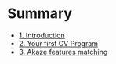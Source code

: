 # Summary

- [1. Introduction](./ch1-project-structure.md)
- [2. Your first CV Program](./ch2-first-program.md)
- [3. Akaze features matching](./ch3-akaze-features-matching.md)
